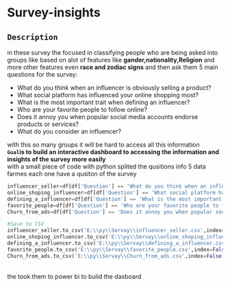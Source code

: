 # Survey-insights

## `Description`
in these survey the focused in classifying people who are being asked into groups like based on alot of features like **gander,nationality,Religion**
and more other features even **race and zodiac signs** and then ask them 5 main questions for the survey:
* What do you think when an influencer is obviously selling a product?
* What social platform has influenced your online shopping most?
* What is the most important trait when defining an influencer?
* Who are your favorite people to follow online?
* Does it annoy you when popular social media accounts endorse products or services?
* What do you consider an influencer?


with this so many groups it will be hard to access all this information 
<br>
**`Goal`is to build an interactive dashboard to accessing the information and insights of the survey more easily**
<br>
with a small piece of code with python splited the qusitions info 5 data farmes each one have a qusiton of the survey

``` python 
influencer_seller=df[df['Question'] == 'What do you think when an influencer is obviously selling a product?']
online_shoping_influencer=df[df['Question'] == 'What social platform has influenced your online shopping most?' ]
defining_a_influencer=df[df['Question'] == 'What is the most important trait when defining an influencer?' ]
favorite_people=df[df['Question'] == 'Who are your favorite people to follow online?' ]
Churn_from_ads=df[df['Question'] == 'Does it annoy you when popular social media accounts endorse products or services?']

#Save to CSV
influencer_seller.to_csv('E:\\py\\Servay\\influencer_seller.csv',index=False)
online_shoping_influencer.to_csv('E:\\py\\Servay\\online_shoping_influencer.csv',index=False)
defining_a_influencer.to_csv('E:\\py\\Servay\\defining_a_influencer.csv',index=False)
favorite_people.to_csv('E:\\py\\Servay\\favorite_people.csv',index=False)
Churn_from_ads.to_csv('E:\\py\\Servay\\Churn_from_ads.csv',index=False)
```
<br>
the took them to power bi to bulid the dasboard

